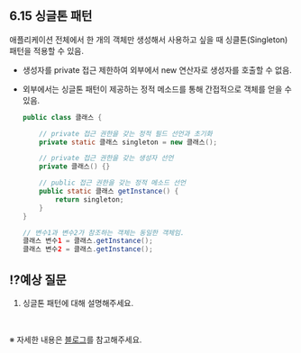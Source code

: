 ## 6.15 싱글톤 패턴

애플리케이션 전체에서 한 개의 객체만 생성해서 사용하고 싶을 때 싱클톤(Singleton) 패턴을 적용할 수 있음.

- 생성자를 private 접근 제한하여 외부에서 new 연산자로 생성자를 호출할 수 없음.
- 외부에서는 싱글톤 패턴이 제공하는 정적 메소드를 통해 간접적으로 객체를 얻을 수 있음.

  ```java
  public class 클래스 {

      // private 접근 권한을 갖는 정적 필드 선언과 초기화
      private static 클래스 singleton = new 클래스();

      // private 접근 권한을 갖는 생성자 선언
      private 클래스() {}

      // public 접근 권한을 갖는 정적 메소드 선언
      public static 클래스 getInstance() {
          return singleton;
      }
  }

  // 변수1과 변수2가 참조하는 객체는 동일한 객체임.
  클래스 변수1 = 클래스.getInstance();
  클래스 변수2 = 클래스.getInstance();
  ```

## ⁉️예상 질문

1. 싱글톤 패턴에 대해 설명해주세요.

&nbsp;

※ 자세한 내용은 [블로그](https://mandusitstudy.tistory.com/325)를 참고해주세요.